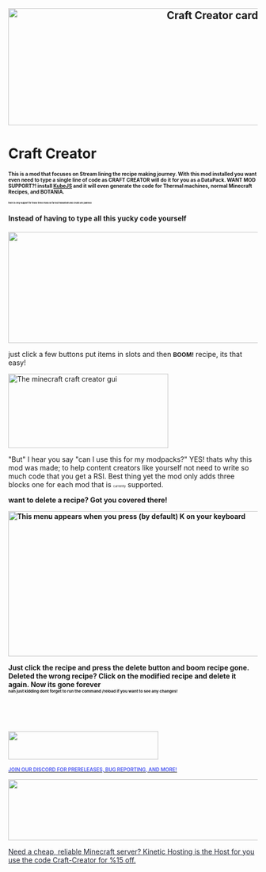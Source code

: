 <h2 style="text-align: center;">
   <img src="https://cdn.discordapp.com/attachments/1074950168153161728/1074973455449067600/pngpng.png" alt="Craft Creator card" width="809" height="236" />
  <h1><strong>Craft Creator</strong></h1>
</h2>
<p style="text-align: left;"><span style="font-size: 10px;"><strong>This is a mod that focuses on Stream lining the recipe making journey. With this mod installed you want even need to type a single line of code as CRAFT CREATOR will do it for you as a DataPack. WANT MOD SUPPORT?! install <a title="KubeJS Page!" href="https://www.curseforge.com/minecraft/mc-mods/kubejs" target="_blank" rel="noopener noreferrer">KubeJS</a>&nbsp;and it will even generate the code for Thermal machines, normal Minecraft Recipes, and BOTANIA.</strong></span></p>
<p style="text-align: left;"><span style="font-size: 4px;"><strong>there is only support for these three mods so far but mekanism and create are planned</strong></span></p>
<h4 style="text-align: left;"><strong>Instead of having to type all this yucky code yourself</strong></h4>
<p style="text-align: left;"><strong><img src="https://cdn.discordapp.com/attachments/1074950168153161728/1074974549470367784/image.png" alt="" width="510" height="224" /></strong></p>
<p style="text-align: left;">just click a few buttons put items in slots and then <span style="font-size: 12px;"><strong>BOOM!</strong></span>&nbsp;recipe, its that easy!</p>
<p style="text-align: left;"><img src="https://cdn.discordapp.com/attachments/1074950168153161728/1074989569948274738/2023-02-14_10.34.33.png" alt="The minecraft craft creator gui" width="323" height="150" /></p>
<p style="text-align: left;">"But" I hear you say "can I use this for my modpacks?" YES! thats why this mod was made; to help content creators like yourself not need to write so much code that you get a RSI. Best thing yet the mod only adds three blocks one for each mod that is <span style="font-size: 6px;">currently</span> supported.</p>
<p style="text-align: left;"><span style="font-size: 14px;"><strong>want to delete a recipe? Got you covered there!</strong></span></p>
<p><span style="font-size: 14px;"><strong><img src="https://media.discordapp.net/attachments/1069891670021242932/1074989900723667014/2023-02-14_10.45.42.png?width=1276&amp;height=671" alt="This menu appears when you press (by default) K on your keyboard" width="558" height="293" /></strong></span></p>
<p><span style="font-size: 14px;"><b>Just click the recipe and press the delete button and boom recipe gone. Deleted the wrong recipe? Click on the modified recipe and delete it again. Now its gone forever<br /><span style="font-size: 8px;">nah just kidding dont forget to run the command /reload if you want to see any changes!</span></b></span></p>
<p style="text-align: left;">&nbsp;</p>
<p style="text-align: left;">&nbsp;</p>
<p style="text-align: left;"><a title="Craft Creator Community " href="https://discord.gg/Qrh5vgE2fC" target="_blank" rel="noopener noreferrer"><img src="https://assets-global.website-files.com/6257adef93867e50d84d30e2/636e0b5061df29d55a92d945_full_logo_blurple_RGB.svg" alt="" width="303" height="57" /></a></p>
<p style="text-align: left;"><span style="font-size: 10px;"><a title="Craft Creator Community" href="https://discord.gg/Qrh5vgE2fC" target="_blank" rel="noopener noreferrer"><strong><span style="color: #5865f2;">JOIN OUR DISCORD FOR PRERELEASES, BUG REPORTING, AND MORE!</span></strong></a></span></p>
<p style="text-align: left;"><span style="font-size: 10px;"><a title="Kinetic Hosting" href="https://billing.kinetichosting.net/aff.php?aff=139" target="_blank" rel="noopener noreferrer"><strong><span style="color: #5865f2;"><img src="https://cdn.discordapp.com/attachments/1074950168153161728/1077068896340803627/logo-2022-dark.png" width="532" height="123" /></span></strong></a></span></p>
<p style="text-align: left;"><span style="color: #0097d7;"><a style="color: #222633;" title="Kinetic Hosting" href="https://billing.kinetichosting.net/aff.php?aff=139" target="_blank" rel="noopener noreferrer">Need a cheap, reliable Minecraft server? Kinetic Hosting is the Host for you use the code Craft-Creator for %15 off.</a></span></p>
